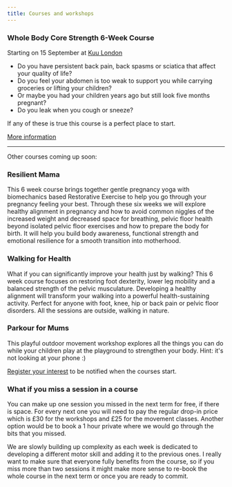 ```yaml
---
title: Courses and workshops
---
```


### Whole Body Core Strength 6-Week Course

Starting on 15 September at [Kuu London](http://kuulondon.com/)

* Do you have persistent back pain, back spasms or sciatica that affect your
  quality of life?
* Do you feel your abdomen is too weak to support you while carrying groceries
  or lifting your children?
* Or maybe you had your children years ago but still look five months pregnant?
* Do you leak when you cough or sneeze?

If any of these is true this course is a perfect place to start.

[More information][1]

---

Other courses coming up soon:

### Resilient Mama

This 6 week course brings together gentle pregnancy yoga with biomechanics based
Restorative Exercise to help you go through your pregnancy feeling your best.
Through these six weeks we will explore healthy alignment in pregnancy and how
to avoid common niggles of the increased weight and decreased space for
breathing, pelvic floor health beyond isolated pelvic floor exercises and how to
prepare the body for birth. It will help you build body awareness, functional
strength and emotional resilience for a smooth transition into motherhood.

### Walking for Health

What if you can significantly improve your health just by walking? This 6 week
course focuses on restoring foot dexterity, lower leg mobility and a balanced
strength of the pelvic musculature. Developing a healthy alignment will
transform your walking into a powerful health-sustaining activity. Perfect for
anyone with foot, knee, hip or back pain or pelvic floor disorders. All the
sessions are outside, walking in nature.

### Parkour for Mums

This playful outdoor movement workshop explores all the things you can do while
your children play at the playground to strengthen your body. Hint: it's not
looking at your phone :)

[Register your interest][2] to be notified when the courses start.

### What if you miss a session in a course

You can make up one session you missed in the next term for free, if there is
space. For every next one you will need to pay the regular drop-in price which
is £30 for the workshops and £25 for the movement classes. Another option would
be to book a 1 hour private where we would go through the bits that you missed.

We are slowly building up complexity as each week is dedicated to developing a
different motor skill and adding it to the previous ones. I really want to make
sure that everyone fully benefits from the course, so if you miss more than two
sessions it might make more sense to re-book the whole course in the next term
or once you are ready to commit.

[1]: /courses-workshops/whole-body-core-strength/
[2]: mailto:ivana@movementkitchen.co.uk

